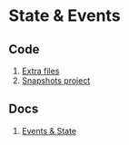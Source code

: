 # State & Events

## Code

1. [Extra files](./Section_4_React_State_Working_with_Events/extra-files)
2. [Snapshots project](https://github.com/academind/react-complete-guide-code/tree/04-react-state-events)

## Docs

1. [Events & State](Events%26State.md)
